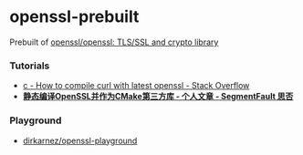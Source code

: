 openssl-prebuilt
================
Prebuilt of [openssl/openssl: TLS/SSL and crypto library](https://github.com/openssl/openssl)

### Tutorials
- [c - How to compile curl with latest openssl - Stack Overflow](https://stackoverflow.com/questions/28426412/how-to-compile-curl-with-latest-openssl)
- [**静态编译OpenSSL并作为CMake第三方库 - 个人文章 - SegmentFault 思否**](https://segmentfault.com/a/1190000016017493)

### Playground
- [dirkarnez/openssl-playground](https://github.com/dirkarnez/openssl-playground)

